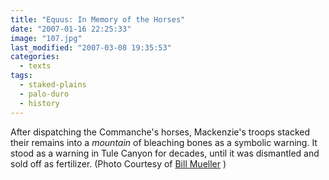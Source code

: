 ```yaml
---
title: "Equus: In Memory of the Horses"
date: "2007-01-16 22:25:33"
image: "107.jpg"
last_modified: "2007-03-08 19:35:53"
categories:
  - texts
tags:
  - staked-plains
  - palo-duro
  - history    
---
```


After dispatching the Commanche's horses, Mackenzie's troops stacked their remains into a _mountain_ of bleaching bones as a symbolic warning. It stood as a warning in Tule Canyon for decades, until it was dismantled and sold off as fertilizer. (Photo Courtesy of [Bill Mueller](http://www.texasfinearts.com/ "Bill Meuller") )
